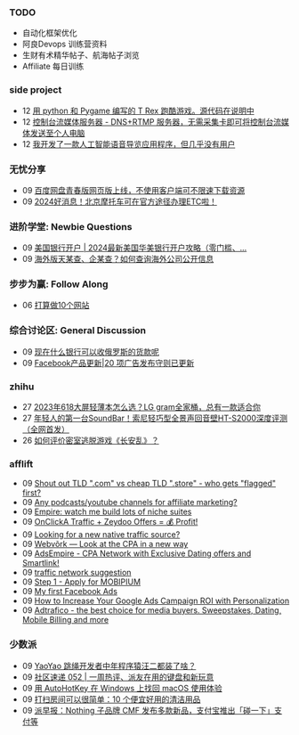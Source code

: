 ### TODO
-  自动化框架优化
-  阿良Devops 训练营资料
-  生财有术精华帖子、航海帖子浏览
-  Affiliate 每日训练

### side project
<!-- sideproject:START -->
-  12 [用 python 和 Pygame 编写的 T Rex 跑酷游戏。源代码在说明中](https://www.youtube.com/watch?v=pZySIXSelCA)
-  12 [控制台流媒体服务器 - DNS+RTMP 服务器，无需采集卡即可将控制台流媒体发送至个人电脑](https://github.com/Aioros/console-streaming-server)
-  12 [我开发了一款人工智能语音导览应用程序，但几乎没有用户](https://www.reddit.com/r/SideProject/comments/18gpp0e/ive_built_an_ai_audio_tour_app_but_have_almost_no/)<!-- sideproject:END -->


### 无忧分享
<!-- ruyo:START -->
-  09 [百度网盘青春版网页版上线，不使用客户端可不限速下载资源](https://51.ruyo.net/18709.html)
-  09 [2024好消息！北京摩托车可在官方途径办理ETC啦！](https://51.ruyo.net/18706.html)<!-- ruyo:END -->

### 进阶学堂: Newbie Questions
<!-- advertcn1:START -->
-  09 [美国银行开户 | 2024最新美国华美银行开户攻略（零门槛、...](https://www.advertcn.com/thread-115654-1-1.html)
-  09 [海外版天某查、企某查？如何查询海外公司公开信息](https://www.advertcn.com/thread-115653-1-1.html)<!-- advertcn1:END -->

### 步步为赢: Follow Along
<!-- advertcn2:START -->
-  06 [打算做10个网站](https://www.advertcn.com/thread-115247-1-1.html)<!-- advertcn2:END -->

### 综合讨论区: General Discussion
<!-- advertcn3:START -->
-  09 [现在什么银行可以收俄罗斯的货款呢](https://www.advertcn.com/thread-115652-1-1.html)
-  09 [Facebook产品更新|20 项广告发布守则已更新](https://www.advertcn.com/thread-115649-1-1.html)<!-- advertcn3:END -->


### zhihu
<!-- zhihu:START -->
-  27 [2023年618大屏轻薄本怎么选？LG gram全家桶，总有一款适合你](http://zhuanlan.zhihu.com/p/632641888?utm_campaign=rss&utm_medium=rss&utm_source=rss&utm_content=title)
-  27 [年轻人的第一台SoundBar！索尼轻巧型全景声回音壁HT-S2000深度评测（全网首发）](http://zhuanlan.zhihu.com/p/630990296?utm_campaign=rss&utm_medium=rss&utm_source=rss&utm_content=title)
-  26 [如何评价密室逃脱游戏《长安乱》？](http://www.zhihu.com/question/563950552/answer/3045961312?utm_campaign=rss&utm_medium=rss&utm_source=rss&utm_content=title)<!-- zhihu:END -->

### afflift
<!-- afflift:START -->
-  09 [Shout out TLD &quot;.com&quot; vs cheap TLD &quot;.store&quot;  - who gets &quot;flagged&quot; first?](https://afflift.com/f/threads/shout-out-tld-com-vs-cheap-tld-store-who-gets-flagged-first.13429/)
-  09 [Any podcasts/youtube channels for affiliate marketing?](https://afflift.com/f/threads/any-podcasts-youtube-channels-for-affiliate-marketing.13425/)
-  09 [Empire: watch me build lots of niche suites](https://afflift.com/f/threads/empire-watch-me-build-lots-of-niche-suites.13342/)
-  09 [OnClickA Traffic + Zeydoo Offers = 💰 Profit!](https://afflift.com/f/threads/onclicka-traffic-zeydoo-offers-%F0%9F%92%B0-profit.13428/)
-  09 [Looking for a new native traffic source?](https://afflift.com/f/threads/looking-for-a-new-native-traffic-source.12647/)
-  09 [Webvõrk — Look at the CPA in a new way](https://afflift.com/f/threads/webv%C3%B5rk-%E2%80%94-look-at-the-cpa-in-a-new-way.2820/)
-  09 [AdsEmpire - CPA Network with Exclusive Dating offers and Smartlink!](https://afflift.com/f/threads/adsempire-cpa-network-with-exclusive-dating-offers-and-smartlink.6820/)
-  09 [traffic network suggestion](https://afflift.com/f/threads/traffic-network-suggestion.13388/)
-  09 [Step 1 - Apply for MOBIPIUM](https://afflift.com/f/threads/step-1-apply-for-mobipium.2938/)
-  09 [My first Facebook Ads](https://afflift.com/f/threads/my-first-facebook-ads.13414/)
-  09 [How to Increase Your Google Ads Campaign ROI with Personalization](https://afflift.com/f/threads/how-to-increase-your-google-ads-campaign-roi-with-personalization.13427/)
-  09 [Adtrafico - the best choice for media buyers. Sweepstakes, Dating, Mobile Billing and more](https://afflift.com/f/threads/adtrafico-the-best-choice-for-media-buyers-sweepstakes-dating-mobile-billing-and-more.4312/)<!-- afflift:END -->

### 少数派
<!-- sspai:START -->
-  09 [YaoYao 跳绳开发者中年程序猿汪二都装了啥？](https://sspai.com/prime/story/zhuanglesha-240709)
-  09 [社区速递 052 | 一周热评、派友在用的键盘和新玩意](https://sspai.com/post/90320)
-  09 [用 AutoHotKey 在 Windows 上找回 macOS 使用体验](https://sspai.com/post/90212)
-  09 [打扫房间可以很简单：10 个便宜好用的清洁用品](https://sspai.com/post/89304)
-  09 [派早报：Nothing 子品牌 CMF 发布多款新品，支付宝推出「碰一下」支付等](https://sspai.com/post/90295)<!-- sspai:END -->
